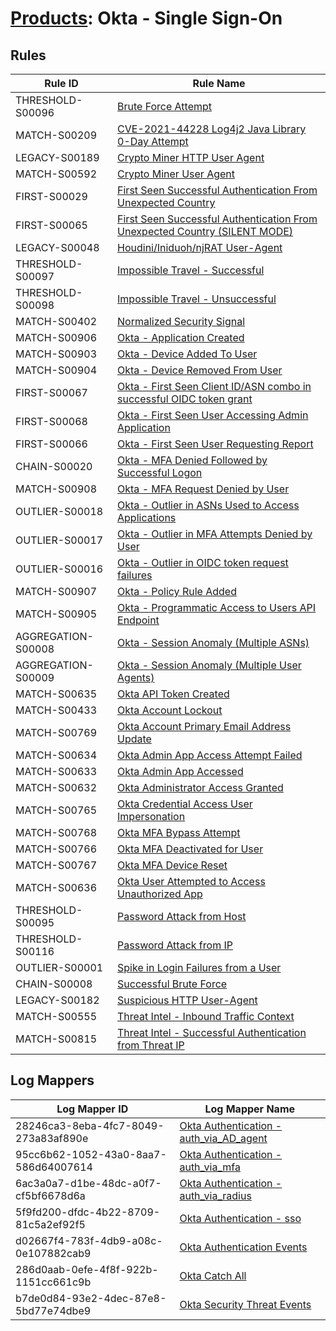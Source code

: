# [Products](README.md): Okta - Single Sign-On

## Rules

|Rule ID|Rule Name|
|----|----|
|THRESHOLD-S00096|[Brute Force Attempt](../rules/THRESHOLD-S00096.md)|
|MATCH-S00209|[CVE-2021-44228 Log4j2 Java Library 0-Day Attempt](../rules/MATCH-S00209.md)|
|LEGACY-S00189|[Crypto Miner HTTP User Agent](../rules/LEGACY-S00189.md)|
|MATCH-S00592|[Crypto Miner User Agent](../rules/MATCH-S00592.md)|
|FIRST-S00029|[First Seen Successful Authentication From Unexpected Country](../rules/FIRST-S00029.md)|
|FIRST-S00065|[First Seen Successful Authentication From Unexpected Country (SILENT MODE)](../rules/FIRST-S00065.md)|
|LEGACY-S00048|[Houdini/Iniduoh/njRAT User-Agent](../rules/LEGACY-S00048.md)|
|THRESHOLD-S00097|[Impossible Travel - Successful](../rules/THRESHOLD-S00097.md)|
|THRESHOLD-S00098|[Impossible Travel - Unsuccessful](../rules/THRESHOLD-S00098.md)|
|MATCH-S00402|[Normalized Security Signal](../rules/MATCH-S00402.md)|
|MATCH-S00906|[Okta - Application Created](../rules/MATCH-S00906.md)|
|MATCH-S00903|[Okta - Device Added To User](../rules/MATCH-S00903.md)|
|MATCH-S00904|[Okta - Device Removed From User](../rules/MATCH-S00904.md)|
|FIRST-S00067|[Okta - First Seen Client ID/ASN combo in successful OIDC token grant](../rules/FIRST-S00067.md)|
|FIRST-S00068|[Okta - First Seen User Accessing Admin Application](../rules/FIRST-S00068.md)|
|FIRST-S00066|[Okta - First Seen User Requesting Report](../rules/FIRST-S00066.md)|
|CHAIN-S00020|[Okta - MFA Denied Followed by Successful Logon](../rules/CHAIN-S00020.md)|
|MATCH-S00908|[Okta - MFA Request Denied by User](../rules/MATCH-S00908.md)|
|OUTLIER-S00018|[Okta - Outlier in ASNs Used to Access Applications](../rules/OUTLIER-S00018.md)|
|OUTLIER-S00017|[Okta - Outlier in MFA Attempts Denied by User](../rules/OUTLIER-S00017.md)|
|OUTLIER-S00016|[Okta - Outlier in OIDC token request failures](../rules/OUTLIER-S00016.md)|
|MATCH-S00907|[Okta - Policy Rule Added](../rules/MATCH-S00907.md)|
|MATCH-S00905|[Okta - Programmatic Access to Users API Endpoint](../rules/MATCH-S00905.md)|
|AGGREGATION-S00008|[Okta - Session Anomaly (Multiple ASNs)](../rules/AGGREGATION-S00008.md)|
|AGGREGATION-S00009|[Okta - Session Anomaly (Multiple User Agents)](../rules/AGGREGATION-S00009.md)|
|MATCH-S00635|[Okta API Token Created](../rules/MATCH-S00635.md)|
|MATCH-S00433|[Okta Account Lockout](../rules/MATCH-S00433.md)|
|MATCH-S00769|[Okta Account Primary Email Address Update](../rules/MATCH-S00769.md)|
|MATCH-S00634|[Okta Admin App Access Attempt Failed](../rules/MATCH-S00634.md)|
|MATCH-S00633|[Okta Admin App Accessed](../rules/MATCH-S00633.md)|
|MATCH-S00632|[Okta Administrator Access Granted](../rules/MATCH-S00632.md)|
|MATCH-S00765|[Okta Credential Access User Impersonation](../rules/MATCH-S00765.md)|
|MATCH-S00768|[Okta MFA Bypass Attempt](../rules/MATCH-S00768.md)|
|MATCH-S00766|[Okta MFA Deactivated for User](../rules/MATCH-S00766.md)|
|MATCH-S00767|[Okta MFA Device Reset](../rules/MATCH-S00767.md)|
|MATCH-S00636|[Okta User Attempted to Access Unauthorized App](../rules/MATCH-S00636.md)|
|THRESHOLD-S00095|[Password Attack from Host](../rules/THRESHOLD-S00095.md)|
|THRESHOLD-S00116|[Password Attack from IP](../rules/THRESHOLD-S00116.md)|
|OUTLIER-S00001|[Spike in Login Failures from a User](../rules/OUTLIER-S00001.md)|
|CHAIN-S00008|[Successful Brute Force](../rules/CHAIN-S00008.md)|
|LEGACY-S00182|[Suspicious HTTP User-Agent](../rules/LEGACY-S00182.md)|
|MATCH-S00555|[Threat Intel - Inbound Traffic Context](../rules/MATCH-S00555.md)|
|MATCH-S00815|[Threat Intel - Successful Authentication from Threat IP](../rules/MATCH-S00815.md)|


## Log Mappers

|Log Mapper ID|Log Mapper Name|
|----|----|
|28246ca3-8eba-4fc7-8049-273a83af890e|[Okta Authentication - auth_via_AD_agent](../mappings/28246ca3-8eba-4fc7-8049-273a83af890e.md)|
|95cc6b62-1052-43a0-8aa7-586d64007614|[Okta Authentication - auth_via_mfa](../mappings/95cc6b62-1052-43a0-8aa7-586d64007614.md)|
|6ac3a0a7-d1be-48dc-a0f7-cf5bf6678d6a|[Okta Authentication - auth_via_radius](../mappings/6ac3a0a7-d1be-48dc-a0f7-cf5bf6678d6a.md)|
|5f9fd200-dfdc-4b22-8709-81c5a2ef92f5|[Okta Authentication - sso](../mappings/5f9fd200-dfdc-4b22-8709-81c5a2ef92f5.md)|
|d02667f4-783f-4db9-a08c-0e107882cab9|[Okta Authentication Events](../mappings/d02667f4-783f-4db9-a08c-0e107882cab9.md)|
|286d0aab-0efe-4f8f-922b-1151cc661c9b|[Okta Catch All](../mappings/286d0aab-0efe-4f8f-922b-1151cc661c9b.md)|
|b7de0d84-93e2-4dec-87e8-5bd77e74dbe9|[Okta Security Threat Events](../mappings/b7de0d84-93e2-4dec-87e8-5bd77e74dbe9.md)|


